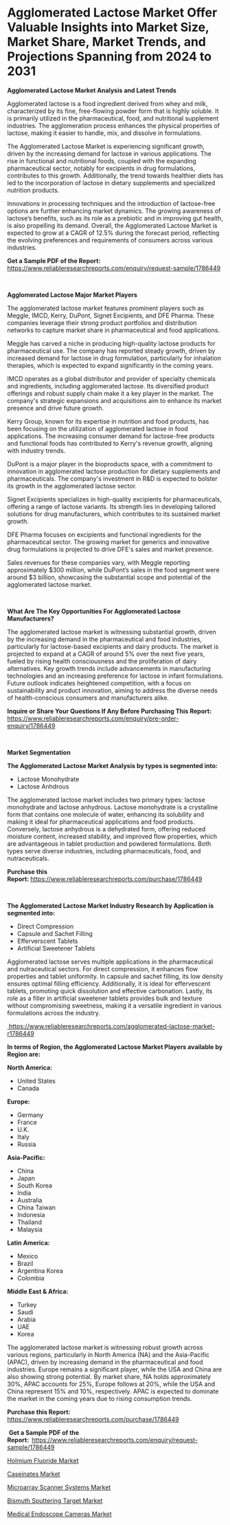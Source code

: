 <p><h1>Agglomerated Lactose Market Offer Valuable Insights into Market Size, Market Share, Market Trends, and Projections Spanning from 2024 to 2031</h1></p><p><strong>Agglomerated Lactose Market Analysis and Latest Trends</strong></p>
<p><p>Agglomerated lactose is a food ingredient derived from whey and milk, characterized by its fine, free-flowing powder form that is highly soluble. It is primarily utilized in the pharmaceutical, food, and nutritional supplement industries. The agglomeration process enhances the physical properties of lactose, making it easier to handle, mix, and dissolve in formulations.</p><p>The Agglomerated Lactose Market is experiencing significant growth, driven by the increasing demand for lactose in various applications. The rise in functional and nutritional foods, coupled with the expanding pharmaceutical sector, notably for excipients in drug formulations, contributes to this growth. Additionally, the trend towards healthier diets has led to the incorporation of lactose in dietary supplements and specialized nutrition products.</p><p>Innovations in processing techniques and the introduction of lactose-free options are further enhancing market dynamics. The growing awareness of lactose’s benefits, such as its role as a prebiotic and in improving gut health, is also propelling its demand. Overall, the Agglomerated Lactose Market is expected to grow at a CAGR of 12.5% during the forecast period, reflecting the evolving preferences and requirements of consumers across various industries.</p></p>
<p><strong>Get a Sample PDF of the Report:&nbsp;</strong> <a href="https://www.reliableresearchreports.com/enquiry/request-sample/1786449?utm_campaign=5&utm_medium=2&utm_source=Github&utm_content=ia&utm_term=09102024&utm_id=agglomerated-lactose">https://www.reliableresearchreports.com/enquiry/request-sample/1786449</a></p>
<p>&nbsp;</p>
<p><strong>Agglomerated Lactose Major Market Players</strong></p>
<p><p>The agglomerated lactose market features prominent players such as Meggle, IMCD, Kerry, DuPont, Signet Excipients, and DFE Pharma. These companies leverage their strong product portfolios and distribution networks to capture market share in pharmaceutical and food applications.</p><p>Meggle has carved a niche in producing high-quality lactose products for pharmaceutical use. The company has reported steady growth, driven by increased demand for lactose in drug formulation, particularly for inhalation therapies, which is expected to expand significantly in the coming years.</p><p>IMCD operates as a global distributor and provider of specialty chemicals and ingredients, including agglomerated lactose. Its diversified product offerings and robust supply chain make it a key player in the market. The company's strategic expansions and acquisitions aim to enhance its market presence and drive future growth.</p><p>Kerry Group, known for its expertise in nutrition and food products, has been focusing on the utilization of agglomerated lactose in food applications. The increasing consumer demand for lactose-free products and functional foods has contributed to Kerry's revenue growth, aligning with industry trends.</p><p>DuPont is a major player in the bioproducts space, with a commitment to innovation in agglomerated lactose production for dietary supplements and pharmaceuticals. The company's investment in R&D is expected to bolster its growth in the agglomerated lactose sector.</p><p>Signet Excipients specializes in high-quality excipients for pharmaceuticals, offering a range of lactose variants. Its strength lies in developing tailored solutions for drug manufacturers, which contributes to its sustained market growth.</p><p>DFE Pharma focuses on excipients and functional ingredients for the pharmaceutical sector. The growing market for generics and innovative drug formulations is projected to drive DFE's sales and market presence.</p><p>Sales revenues for these companies vary, with Meggle reporting approximately $300 million, while DuPont’s sales in the food segment were around $3 billion, showcasing the substantial scope and potential of the agglomerated lactose market.</p></p>
<p>&nbsp;</p>
<p><strong>What Are The Key Opportunities For Agglomerated Lactose Manufacturers?</strong></p>
<p><p>The agglomerated lactose market is witnessing substantial growth, driven by the increasing demand in the pharmaceutical and food industries, particularly for lactose-based excipients and dairy products. The market is projected to expand at a CAGR of around 5% over the next five years, fueled by rising health consciousness and the proliferation of dairy alternatives. Key growth trends include advancements in manufacturing technologies and an increasing preference for lactose in infant formulations. Future outlook indicates heightened competition, with a focus on sustainability and product innovation, aiming to address the diverse needs of health-conscious consumers and manufacturers alike.</p></p>
<p><strong>Inquire or Share Your Questions If Any Before Purchasing This Report:</strong> <a href="https://www.reliableresearchreports.com/enquiry/pre-order-enquiry/1786449?utm_campaign=5&utm_medium=2&utm_source=Github&utm_content=ia&utm_term=09102024&utm_id=agglomerated-lactose">https://www.reliableresearchreports.com/enquiry/pre-order-enquiry/1786449</a></p>
<p>&nbsp;</p>
<p><strong>Market Segmentation</strong></p>
<p><strong>The Agglomerated Lactose Market Analysis by types is segmented into:</strong></p>
<p><ul><li>Lactose Monohydrate</li><li>Lactose Anhdrous</li></ul></p>
<p><p>The agglomerated lactose market includes two primary types: lactose monohydrate and lactose anhydrous. Lactose monohydrate is a crystalline form that contains one molecule of water, enhancing its solubility and making it ideal for pharmaceutical applications and food products. Conversely, lactose anhydrous is a dehydrated form, offering reduced moisture content, increased stability, and improved flow properties, which are advantageous in tablet production and powdered formulations. Both types serve diverse industries, including pharmaceuticals, food, and nutraceuticals.</p></p>
<p><strong>Purchase this Report:&nbsp;</strong><a href="https://www.reliableresearchreports.com/purchase/1786449?utm_campaign=5&utm_medium=2&utm_source=Github&utm_content=ia&utm_term=09102024&utm_id=agglomerated-lactose">https://www.reliableresearchreports.com/purchase/1786449</a></p>
<p>&nbsp;</p>
<p><strong>The Agglomerated Lactose Market Industry Research by Application is segmented into:</strong></p>
<p><ul><li>Direct Compression</li><li>Capsule and Sachet Filling</li><li>Efferverscent Tablets</li><li>Artificial Sweetener Tablets</li></ul></p>
<p><p>Agglomerated lactose serves multiple applications in the pharmaceutical and nutraceutical sectors. For direct compression, it enhances flow properties and tablet uniformity. In capsule and sachet filling, its low density ensures optimal filling efficiency. Additionally, it is ideal for effervescent tablets, promoting quick dissolution and effective carbonation. Lastly, its role as a filler in artificial sweetener tablets provides bulk and texture without compromising sweetness, making it a versatile ingredient in various formulations across the industry.</p></p>
<p><a href="https://www.reliableresearchreports.com/agglomerated-lactose-market-r1786449?utm_campaign=5&utm_medium=2&utm_source=Github&utm_content=ia&utm_term=09102024&utm_id=agglomerated-lactose">&nbsp;https://www.reliableresearchreports.com/agglomerated-lactose-market-r1786449</a></p>
<p><strong>In terms of Region, the Agglomerated Lactose Market Players available by Region are:</strong></p>
<p>
    <p> <strong> North America: </strong>
        <ul>
            <li>United States</li>
            <li>Canada</li>
        </ul>
        </p> 
    <p> <strong> Europe: </strong>
        <ul>
            <li>Germany</li>
            <li>France</li>
            <li>U.K.</li>
            <li>Italy</li>
            <li>Russia</li>
        </ul>
        </p> 
    <p> <strong> Asia-Pacific: </strong>
        <ul>
            <li>China</li>
            <li>Japan</li>
            <li>South Korea</li>
            <li>India</li>
            <li>Australia</li>
            <li>China Taiwan</li>
            <li>Indonesia</li>
            <li>Thailand</li>
            <li>Malaysia</li>
        </ul>
        </p> 
    <p> <strong> Latin America: </strong>
        <ul>
            <li>Mexico</li>
            <li>Brazil</li>
            <li>Argentina Korea</li>
            <li>Colombia</li>
        </ul>
        </p> 
    <p> <strong> Middle East & Africa: </strong>
        <ul>
            <li>Turkey</li>
            <li>Saudi</li>
            <li>Arabia</li>
            <li>UAE</li>
            <li>Korea</li>
        </ul>
    </p>
    </p>
<p><p>The agglomerated lactose market is witnessing robust growth across various regions, particularly in North America (NA) and the Asia-Pacific (APAC), driven by increasing demand in the pharmaceutical and food industries. Europe remains a significant player, while the USA and China are also showing strong potential. By market share, NA holds approximately 30%, APAC accounts for 25%, Europe follows at 20%, while the USA and China represent 15% and 10%, respectively. APAC is expected to dominate the market in the coming years due to rising consumption trends.</p></p>
<p><strong>Purchase this Report: </strong><a href="https://www.reliableresearchreports.com/purchase/1786449?utm_campaign=5&utm_medium=2&utm_source=Github&utm_content=ia&utm_term=09102024&utm_id=agglomerated-lactose">https://www.reliableresearchreports.com/purchase/1786449</a></p>
<p>&nbsp;<strong>Get a Sample PDF of the Report:&nbsp;&nbsp;</strong><a href="https://www.reliableresearchreports.com/enquiry/request-sample/1786449?utm_campaign=5&utm_medium=2&utm_source=Github&utm_content=ia&utm_term=09102024&utm_id=agglomerated-lactose">https://www.reliableresearchreports.com/enquiry/request-sample/1786449</a></p>
<p><strong></strong></p>
<p><p><a href="https://www.linkedin.com/pulse/future-trends-global-holmium-fluoride-market-insights-satxc?trackingId=r9E8goWmRwiNEoM8ovTRUQ%3D%3D&utm_campaign=5&utm_medium=2&utm_source=Github&utm_content=ia&utm_term=09102024&utm_id=agglomerated-lactose">Holmium Fluoride Market</a></p><p><a href="https://issuu.com/reportprime-2/docs/caseinates-market-size-2030.pptx_1fcf238841ed40?utm_campaign=5&utm_medium=2&utm_source=Github&utm_content=ia&utm_term=09102024&utm_id=agglomerated-lactose">Caseinates Market</a></p><p><a href="https://github.com/sumonsky0m/Market-Research-Report-List-1/blob/main/microarray-scanner-systems-market.md?utm_campaign=5&utm_medium=2&utm_source=Github&utm_content=ia&utm_term=09102024&utm_id=agglomerated-lactose">Microarray Scanner Systems Market</a></p><p><a href="https://www.linkedin.com/pulse/global-bismuth-sputtering-target-market-size-share-mltec?trackingId=ZsQWau6ATnWoLlEY%2BP7GdQ%3D%3D&utm_campaign=5&utm_medium=2&utm_source=Github&utm_content=ia&utm_term=09102024&utm_id=agglomerated-lactose">Bismuth Sputtering Target Market</a></p><p><a href="https://github.com/AnnDiaz698/Market-Research-Report-List-1/blob/main/medical-endoscope-cameras-market.md?utm_campaign=5&utm_medium=2&utm_source=Github&utm_content=ia&utm_term=09102024&utm_id=agglomerated-lactose">Medical Endoscope Cameras Market</a></p></p>